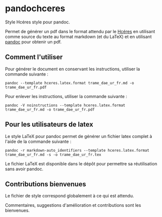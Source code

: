 # pandochceres

Style Hcéres style pour pandoc.

Permet de générer un pdf dans le format attendu par le [Hcéres](http://www.hceres.fr)
en utilisant comme source du texte au format markdown (et du LaTeX)
et en utilisant [pandoc](http://pandoc.org) pour obtenir un pdf.

## Comment l'utiliser

Pour générer le document en conservant les instructions, utiliser la commande suivante :

`pandoc --template hceres.latex.format trame_dae_ur_fr.md -o trame_dae_ur_fr.pdf`

Pour enlever les instructions, utiliser la commande suivante :

`pandoc -V noinstructions --template hceres.latex.format trame_dae_ur_fr.md -o trame_dae_ur_fr.pdf`

## Pour les utilisateurs de latex

Le style LaTeX pour pandoc permet de générer un fichier latex complet à l'aide de la commande suivante :

```
pandoc -r markdown-auto_identifiers --template hceres.latex.format trame_dae_ur_fr.md -s -o trame_dae_ur_fr.tex
```

Le fichier LaTeX est disponible dans le dépôt pour permettre sa réutilisation sans avoir pandoc.

## Contributions bienvenues

Le fichier de style correspond globalement à ce qui est attendu.

Commentaires, suggestions d'amélioration et contributions sont les bienvenues.
